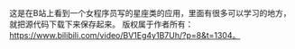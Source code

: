 这是在B站上看到一个女程序员写的星座类的应用，里面有很多可以学习的地方，就把源代码下载下来保存起来。
版权属于作者所有： https://www.bilibili.com/video/BV1Eg4y1B7Uh/?p=8&t=1304。